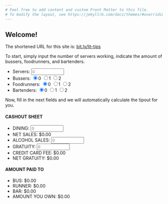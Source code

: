```yaml
---
# Feel free to add content and custom Front Matter to this file.
# To modify the layout, see https://jekyllrb.com/docs/themes/#overriding-theme-defaults
---
```


<h2>Welcome!</h2>
<p>The shortened URL for this site is: <a href="http://www.bit.ly/lit-tips">bit.ly/lit-tips</a></p>
<p>To start, simply input the number of servers working, indicate the amount of bussers, foodrunners, and bartenders.</p>
<ul>
    <li> Servers:
        <input type="text" min="0" id="servers" oninput="submitHandler()" placeholder="0" size="10">
    </li>
    <li>Bussers:
        <input type="radio" name="bussers" value="0" onclick="submitHandler()" checked>0
        <input type="radio" name="bussers" value="1" onclick="submitHandler()">1
        <input type="radio" name="bussers" value="2" onclick="submitHandler()">2
    </li>
    <li>Foodrunners:
        <input type="radio" name="foodrunners" value="0" onclick="submitHandler()" checked>0
        <input type="radio" name="foodrunners" value="1" onclick="submitHandler()">1
        <input type="radio" name="foodrunners" value="2" onclick="submitHandler()">2
    </li>
    <li>Bartenders:
        <input type="radio" name="bartenders" value="0" onclick="submitHandler()" checked>0
        <input type="radio" name="bartenders" value="1" onclick="submitHandler()">1
        <input type="radio" name="bartenders" value="2" onclick="submitHandler()">2
    </li>
</ul>

<p>Now, fill in the next fields and we will automatically calculate the tipout for you.</p>
<h4>CASHOUT SHEET</h4>
<ul>
    <li>DINING:
        <input type="text" id="dining" placeholder="0" oninput="deductTax();submitHandler();isBonus();" size="10">
    </li>
    <li>NET SALES: $<span id="netSales">0.00</span></li>
    <li>ALCOHOL SALES:
        <input type="text" id="alcoholSales" placeholder="0" oninput="submitHandler();isBonus()" size="10"><br>
        <span id="bonus" style="color:red"></span>
    </li>
    <li>GRATUITY:
        <input type="text" id="startingGratuity" placeholder="0" oninput="deductFee();submitHandler();" size="10">
    </li>
    <li>CREDIT CARD FEE: $<span id="fee">0.00</span></li>
    <li>NET GRATUITY: $<span id="resultingGratuity">0.00</span></li>
</ul>

<h4>AMOUNT PAID TO</h4>
<ul>
    <li>BUS: $<span id="busserTipout">0.00</span></li>
    <li>RUNNER: $<span id="foodrunnerTipout">0.00</span></li>
    <li>BAR: $<span id="bartenderTipout">0.00</span></li>
    <li>AMOUNT YOU OWN: $<span id="amountYouOwn">0.00</span></li>
</ul>


<script src="{{ base.url | prepend: site.url }}/tinker/tipout.js"></script>
<!-- <script src="{{ base.url | prepend: site.url }}//tipout.js"></script> -->
